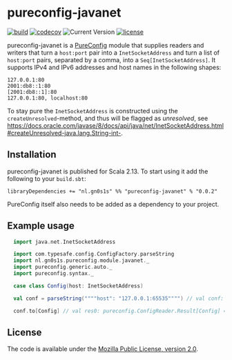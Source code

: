 # pureconfig-javanet

[![build](https://github.com/Philippus/pureconfig-javanet/workflows/build/badge.svg)](https://github.com/Philippus/pureconfig-javanet/actions/workflows/scala.yml?query=workflow%3Abuild+branch%3Amain)
[![codecov](https://codecov.io/gh/Philippus/pureconfig-javanet/branch/main/graph/badge.svg)](https://codecov.io/gh/Philippus/pureconfig-javanet)
![Current Version](https://img.shields.io/badge/version-0.0.2-brightgreen.svg?style=flat "0.0.2")
[![license](https://img.shields.io/badge/license-MPL%202.0-blue.svg?style=flat "MPL 2.0")](LICENSE)

pureconfig-javanet is a [PureConfig](https://pureconfig.github.io/docs/) module that supplies readers and writers that
turn a `host:port` pair into a `InetSocketAddress` and turn a list of `host:port` pairs, separated by a comma, into a
`Seq[InetSocketAddress]`. It supports IPv4 and IPv6 addresses and host names in the following shapes:

```
127.0.0.1:80
2001:db8::1:80
[2001:db8::1]:80
127.0.0.1:80, localhost:80
```

To stay pure the `InetSocketAddress` is constructed using the `createUnresolved`-method, and thus will be flagged as
_unresolved_, see https://docs.oracle.com/javase/8/docs/api/java/net/InetSocketAddress.html#createUnresolved-java.lang.String-int-.

## Installation

pureconfig-javanet is published for Scala 2.13. To start using it add the following to your `build.sbt`:

```
libraryDependencies += "nl.gn0s1s" %% "pureconfig-javanet" % "0.0.2"
```

PureConfig itself also needs to be added as a dependency to your project.

## Example usage

```scala
  import java.net.InetSocketAddress

  import com.typesafe.config.ConfigFactory.parseString
  import nl.gn0s1s.pureconfig.module.javanet._
  import pureconfig.generic.auto._
  import pureconfig.syntax._

  case class Config(host: InetSocketAddress)

  val conf = parseString(""""host": "127.0.0.1:65535"""") // val conf: com.typesafe.config.Config = Config(SimpleConfigObject({"host":"127.0.0.1:65535"}))

  conf.to[Config] // val res0: pureconfig.ConfigReader.Result[Config] = Right(Config(127.0.0.1:65535))
```

## License
The code is available under the [Mozilla Public License, version 2.0](LICENSE).
